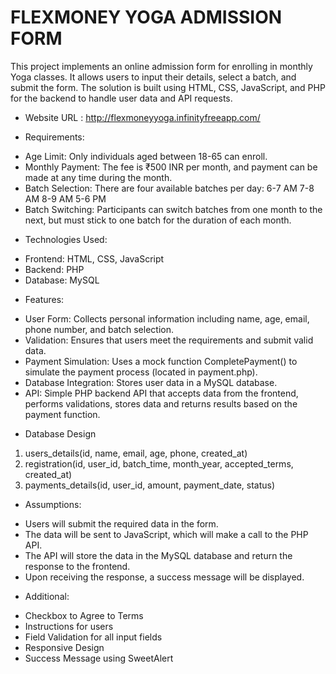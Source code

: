 # FLEXMONEY YOGA ADMISSION FORM

This project implements an online admission form for enrolling in monthly Yoga classes. It allows users to input their details, select a batch, and submit the form. The solution is built using HTML, CSS, JavaScript, and PHP for the backend to handle user data and API requests.

* Website URL :
http://flexmoneyyoga.infinityfreeapp.com/

* Requirements:
- Age Limit: Only individuals aged between 18-65 can enroll.
- Monthly Payment: The fee is ₹500 INR per month, and payment can be made at any time during the month.
- Batch Selection: There are four available batches per day:
6-7 AM
7-8 AM
8-9 AM
5-6 PM
- Batch Switching: Participants can switch batches from one month to the next, but must stick to one batch for the duration of each month.

* Technologies Used:
- Frontend: HTML, CSS, JavaScript
- Backend: PHP 
- Database: MySQL

* Features:
- User Form: Collects personal information including name, age, email, phone number, and batch selection.
- Validation: Ensures that users meet the requirements and submit valid data.
- Payment Simulation: Uses a mock function CompletePayment() to simulate the payment process (located in payment.php).
- Database Integration: Stores user data in a MySQL database.
- API: Simple PHP backend API that accepts data from the frontend, performs validations, stores data and returns results based on the payment function.

* Database Design
1. users_details(id, name, email, age, phone, created_at)
2. registration(id, user_id, batch_time, month_year, accepted_terms, created_at)
3. payments_details(id, user_id, amount, payment_date, status)

* Assumptions:
- Users will submit the required data in the form.
- The data will be sent to JavaScript, which will make a call to the PHP API.
- The API will store the data in the MySQL database and return the response to the frontend.
- Upon receiving the response, a success message will be displayed.

* Additional:
- Checkbox to Agree to Terms
- Instructions for users
- Field Validation for all input fields
- Responsive Design
- Success Message using SweetAlert

